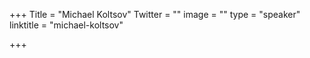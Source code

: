 +++
Title = "Michael Koltsov"
Twitter = ""
image = ""
type = "speaker"
linktitle = "michael-koltsov"

+++

